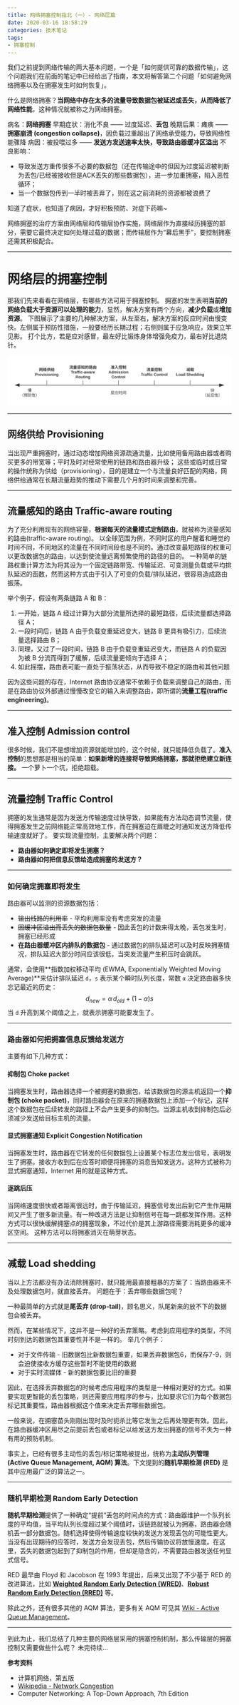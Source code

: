 ```yaml
---
title: 网络拥塞控制指北（一）- 网络层篇
date: 2020-03-16 18:58:29
categories: 技术笔记
tags: 
- 拥塞控制
---
```


我们之前提到网络传输的两大基本问题，一个是「如何提供可靠的数据传输」，这个问题我们在前面的笔记中已经给出了指南，本文将解答第二个问题「如何避免网络拥塞以及在拥塞发生时如何恢复」。

什么是网络拥塞？**当网络中存在太多的流量导致数据包被延迟或丢失，从而降低了网络性能**，这种情况就被称之为网络拥塞。

病名：**网络拥塞**
早期症状：消化不良 —— 过度延迟、**丢包**
晚期后果：瘫痪 —— **拥塞崩溃 (congestion collapse)**，因负载过重超出了网络承受能力，导致网络性能骤降
病因：被投喂过多 —— **发送方发送速率太快，导致路由器缓冲区溢出**
不良影响：
* 导致发送方重传很多不必要的数据包（还在传输途中的但因为过度延迟被判断为丢包/已经被接收但是ACK丢失的那些数据包），进一步加重拥塞，陷入恶性循环；
* 当一个数据包传到一半时被丢弃了，则在这之前消耗的资源都被浪费了

知道了症状，也知道了病因，才好积极预防、对症下药嘛~

网络拥塞的治疗方案由网络层和传输层协作实施，网络层作为直接经历拥塞的部分，需要它最终决定如何处理过载的数据；而传输层作为“幕后黑手”，要控制拥塞还需其积极配合。
<!--more--->

---
# 网络层的拥塞控制
那我们先来看看在网络层，有哪些方法可用于拥塞控制。
拥塞的发生表明**当前的网络负载大于资源可以处理的能力**，显然，解决方案有两个方向，**减少负载**或**增加资源**。
下图展示了主要的几种解决方案，从左至右，解决方案的反应时间由慢变快。左侧属于预防性措施，一般要经历长期过程；右侧则属于应急响应，效果立竿见影。
打个比方，若是应对感冒，最左好比锻炼身体增强免疫力，最右好比退烧针。

![congestion-control-network-layer][1]

---
## 网络供给 Provisioning
当出现严重拥塞时，通过动态增加网络资源疏通流量，比如使用备用路由器或者购买更多的带宽等；平时及时对经常使用的链路和路由器升级；
这些或临时或日常的操作统称为供给（provisioning），目的是建立一个与流量良好匹配的网络，网络供给通常在长期流量趋势的推动下需要几个月的时间来调整和完善。

---
## 流量感知的路由 Traffic-aware routing
为了充分利用现有的网络容量，**根据每天的流量模式定制路由**，就被称为流量感知的路由(traffic-aware routing)。
以全球范围为例，不同时区的用户醒着和睡觉的时间不同，不同地区的流量在不同时间段也是不同的。通过改变最短路径的权重可以更改数据包的路由，以达到使流量远离频繁使用的路径的目的。
一种简单的链路权重计算方法为将其设为一个固定链路带宽、传输延迟、可变测量负载或平均排队延迟的函数，然而这种方式由于引入了可变的负载/排队延迟，很容易造成路由振荡。

举个例子，假设有两条链路 A 和 B：
1. 一开始，链路 A 经过计算为大部分流量所选择的最短路径，后续流量都选择路径 A；
2. 一段时间后，链路 A 由于负载变重延迟变大，链路 B 更具有吸引力，后续流量选择路由 B；
3. 同理，又过了一段时间，链路 B 由于负载变重延迟变大，而链路 A 的负载因为被 B 分流而得到了缓解，后续流量更倾向于选择 A；
4. 如此摇摆，路由表可能一直处于振荡状态，从而导致不稳定的路由和其他问题

因为这些问题的存在，Internet 路由协议通常不依赖于负载来调整自己的路由，而是在路由协议外部通过慢慢改变它的输入来调整路由，即所谓的**流量工程(traffic engineering)**。

---
## 准入控制 Admission control
很多时候，我们不是想增加资源就能增加的，这个时候，就只能降低负载了。**准入控制**的思想那是相当的简单：**如果新增的连接将导致网络拥塞，那就拒绝建立新连接。**
一个萝卜一个坑，拒绝超载。

---
## 流量控制 Traffic Control
拥塞的发生通常是因为发送方传输速度过快导致，如果能有方法动态调节流量，使得拥塞发生之前网络能正常高效地工作，而在拥塞迫在眉睫之时通知发送方降低传输速度就好了。
要实现流量控制，主要解决两个问题：
* **路由器如何确定即将发生拥塞？**
* **路由器如何把信息反馈给造成拥塞的发送方？**

---
### 如何确定拥塞即将发生
路由器可以监测的资源数据包括：
* <del>输出线路的利用率</del> - 平均利用率没有考虑突发的流量
* <del>因缓冲区溢出而丢失的数据包数量</del> - 因此丢包的计数来得太晚，丢包发生时，拥塞已经形成
* **在路由器缓冲区内排队的数据包** - 通过数据包的排队延迟可以及时反映拥塞情况，排队延迟大部分时间应该很低，当突发流量产生积压时会跳跃。

通常，会使用**指数加权移动平均 (EWMA, Exponentially Weighted Moving Average)**来估计排队延迟 `d`，`s` 表示某个瞬时队列长度，常数 `α` 决定路由器多快忘记最近的历史：
$$d_{new}=\alpha \, d_{old} + (1-\alpha) s$$
当 `d` 升高到某个阈值之上，就表示拥塞可能要发生了。

---
### 路由器如何把拥塞信息反馈给发送方
主要有如下几种方式：

#### 抑制包 Choke packet
当拥塞发生时，路由器选择一个被拥塞的数据包，给该数据包的源主机返回一个**抑制包 (choke packet)**，同时路由器会在原来的拥塞数据包上添加一个标记，这样这个数据包在后续转发的路径上不会产生更多的抑制包。当源主机收到抑制包后必须减少发送给目标主机的流量。

#### 显式拥塞通知 Explicit Congestion Notification
当拥塞发生时，路由器在它转发的任何数据包上设置某个标志位发出信号，表明发生了拥塞。接收方收到后在应答时顺便将拥塞的消息告知发送方。这种方式被称为显式拥塞通知，Internet 用的就是这种方式。

#### 逐跳后压
当网络速度很快或者距离很远时，由于传输延迟，拥塞信号发出后到它产生作用期间又产生了很多新流量。有一种改进方法是让抑制信号在每一跳都发挥作用。这种方式可以很快缓解拥塞点的拥塞现象，不过代价是其上游路径需要消耗更多的缓冲区空间。
这种方法可以将拥塞消灭在萌芽状态。

---
## 减载 Load shedding
当以上方法都没有办法消除拥塞时，就只能用最直接粗暴的方案了：当路由器来不及处理数据包时，就直接丢弃。
问题在于：丢弃哪些数据包呢？

一种最简单的方式就是**尾丢弃 (drop-tail)**，顾名思义，队尾新来的放不下的数据包会被丢弃。

然而，在某些情况下，这并不是一种好的丢弃策略。考虑到应用程序的类型，不同时刻到达的数据包其重要性并不是一样的。
举几个例子：
* 对于文件传输 - 旧数据包比新数据包重要，如果丢弃数据包6，而保存7-9，则会迫使接收方缓存这些暂时不能使用的数据
* 对于实时流媒体 - 新的数据包要比旧的重要

因此，在选择丢弃数据包的时候考虑应用程序的类型是一种相对更好的方式。如果要实现更智能的丢包策略，则还需要应用程序的参与，比如要求它们为每个数据包标记其重要性，路由器根据这个值来决定丢弃哪些数据包。

一般来说，在拥塞苗头刚刚出现时及时扼杀比等它发生之后再处理更有效。因此，在路由器缓冲区用尽之前提前丢包或者标记以给发送方发出拥塞的信号不失为一种有用的预防机制。

事实上，已经有很多主动性的丢包/标记策略被提出，统称为**主动队列管理 (Active Queue Management, AQM) 算法**。下文提到的**随机早期检测 (RED)** 是其中应用最广泛的算法之一。

---
### 随机早期检测 Random Early Detection
**随机早期检测**提供了一种确定“提前”丢包的时间点的方式：路由器维护一个队列长度的平均值，当平均队列长度超过某个阈值时，该链路就被认为拥塞，路由器会随机丢一部分数据包。随机选择使得传输速度较快的发送方发现丢包的可能性更大。当没有出现期待的应答时，发送方会发现丢包，然后传输协议将放慢速度。在这里，丢失的数据包起到了抑制包的作用，但却是隐含的，不需要路由器发送任何显式信号。

RED 最早由 Floyd 和 Jacobson 在 1993 年提出，后来又出现了不少基于 RED 的改进算法，比如 **[Weighted Random Early Detection (WRED)](https://en.wikipedia.org/wiki/Weighted_random_early_detection)**、**[Robust Random Early Detection (RRED)](https://en.wikipedia.org/wiki/Robust_random_early_detection)** 等。

除此之外，还有很多其他的 AQM 算法，更多有关 AQM 可见其 [Wiki - Active Queue Management](https://en.wikipedia.org/wiki/Active_queue_management)。

---

到此为止，我们总结了几种主要的网络层采用的拥塞控制机制，那么传输层的拥塞控制又需要做些什么呢？
未完待续...

**参考资料**
* 计算机网络，第五版
* [Wikipedia - Network Congestion](https://en.wikipedia.org/wiki/Network_congestion)
* Computer Networking: A Top-Down Approach, 7th Edition

[1]:/uploads/images/congestion-control-network-layer.svg